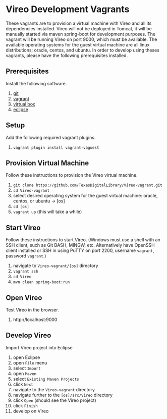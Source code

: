 Vireo Development Vagrants
==========================

These vagrants are to provision a virtual machine with Vireo and all its dependencies installed. Vireo will not be deployed in Tomcat, it will be manually started via maven spring-boot for development purposes. The vagrant will be running Vireo on port 9000, which must be available. The available operating systems for the guest virtual machine are all linux distributions; oracle, centos, and ubuntu. In order to develop using theses vagrants, please have the following prerequisites installed.

Prerequisites
-------------

Install the following software.

1.	[git](https://help.github.com/articles/set-up-git)
2.	[vagrant](https://www.vagrantup.com)
3.	[virtual box](https://www.virtualbox.org)
4.	[eclipse](https://eclipse.org/)

Setup
-----

Add the following required vagrant plugins.

1.	`vagrant plugin install vagrant-vbguest`

Provision Virtual Machine
-------------------------

Follow these instructions to provision the Vireo virtual machine.

1.	`git clone https://github.com/TexasDigitalLibrary/Vireo-vagrant.git`
2.	`cd Vireo-vagrant`
3.	select desired operating system for the guest virtual machine: oracle, centos, or ubuntu -> [os]
4.	`cd [os]`
5.	`vagrant up` (this will take a while)

Start Vireo
-----------

Follow these instructions to start Vireo. (Windows must use a shell with an SSH client, such as Git BASH, MINGW, etc. Alternatively have OpenSSH client installed or SSH in using PuTTY on port 2200, username `vagrant`, password `vagrant`.)

1.	navigate to `Vireo-vagrant/[os]` directory
2.	`vagrant ssh`
3.	`cd Vireo`
4.	`mvn clean spring-boot:run`

Open Vireo
----------

Test Vireo in the browser.

1.	http://localhost:9000

Develop Vireo
-------------

Import Vireo project into Eclipse

1.	open Eclipse
2.	open `File` menu
3.	select `Import`
4.	open `Maven`
5.	select `Existing Maven Projects`
6.	click `Next`
7.	navigate to the `Vireo-vagrant` directory
8.	navigate further to the `[os]/src/Vireo` directory
9.	click `Open` (should see the Vireo project)
10.	click `Finish`
11.	develop on Vireo
